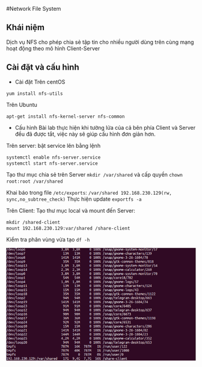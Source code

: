 #Network File System

## Khái niệm

Dịch vụ NFS cho phép chia sẻ tập tin cho nhiều người dùng trên cùng mạng hoạt động theo mô hình Client-Server

## Cài đặt và cấu hình
* Cài đặt
Trên centOS
```
yum install nfs-utils
```

Trên Ubuntu
```
apt-get install nfs-kernel-server nfs-common
```
* Cấu hình
Bài lab thực hiện khi tường lửa của cả bên phía Client và Server đều đã được tắt, việc này sẽ giúp cấu hình đơn giản hơn.

Trên server:
bật service lên bằng lệnh
```
systemctl enable nfs-server.service
systemctl start nfs-server.service
```
Tạo thư mục chia sẻ trên Server `mkdir /var/shared` và cấp quyền `chown root:root /var/shared`

Khai báo trong file `/etc/exports`: `/var/shared 192.168.230.129(rw, sync,no_subtree_check)`
Thực hiện update `exportfs -a`

Trên Client:
Tạo thư mục local và mount đến Server: 
```
mkdir /shared-client
mount 192.168.230.129:var/shared /share-client
```
Kiểm tra phân vùng vừa tạo `df -h`

![nfs](images_Linux/nfs.png)

